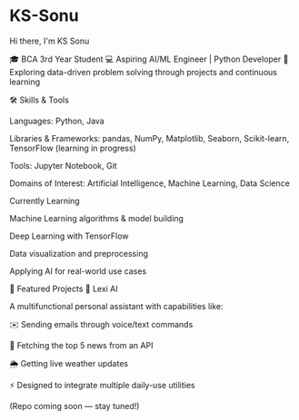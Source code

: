 # KS-Sonu

Hi there, I'm KS Sonu 

🎓 BCA 3rd Year Student
💻 Aspiring AI/ML Engineer | Python Developer
🚀 Exploring data-driven problem solving through projects and continuous learning

🛠️ Skills & Tools

Languages: Python, Java

Libraries & Frameworks: pandas, NumPy, Matplotlib, Seaborn, Scikit-learn, TensorFlow (learning in progress)

Tools: Jupyter Notebook, Git

Domains of Interest: Artificial Intelligence, Machine Learning, Data Science

Currently Learning

Machine Learning algorithms & model building

Deep Learning with TensorFlow

Data visualization and preprocessing

Applying AI for real-world use cases

📌 Featured Projects
🔹 Lexi AI

A multifunctional personal assistant with capabilities like:

✉️ Sending emails through voice/text commands

📰 Fetching the top 5 news from an API

🌦️ Getting live weather updates

⚡ Designed to integrate multiple daily-use utilities

(Repo coming soon — stay tuned!)
